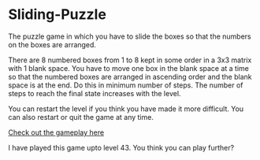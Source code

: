# Sliding-Puzzle
The puzzle game in which you have to slide the boxes so that the numbers on the boxes are arranged.

There are 8 numbered boxes from 1 to 8 kept in some order in a 3x3 matrix with 1 blank space. You have to move one box in the blank space at a time so that the numbered boxes are arranged in ascending order and the blank space is at the end. Do this in minimum number of steps. The number of steps to reach the final state increases with the level.

You can restart the level if you think you have made it more difficult. You can also restart or quit the game at any time.

[Check out the gameplay here](https://drive.google.com/open?id=1ZYmE6ltH_ArRGf0LYc4KUGgbXEOovk75)

I have played this game upto level 43. You think you can play further?

